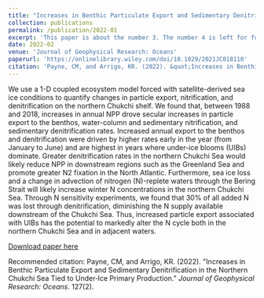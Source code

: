 ```yaml
---
title: "Increases in Benthic Particulate Export and Sedimentary Denitrification in the Northern Chukchi Sea Tied to Under‐Ice Primary Production"
collection: publications
permalink: /publication/2022-01
excerpt: 'This paper is about the number 3. The number 4 is left for future work.'
date: 2022-02
venue: 'Journal of Geophysical Research: Oceans'
paperurl: 'https://onlinelibrary.wiley.com/doi/10.1029/2021JC018110'
citation: 'Payne, CM, and Arrigo, KR. (2022). &quot;Increases in Benthic Particulate Export and Sedimentary Denitrification in the Northern Chukchi Sea Tied to Under‐Ice Primary Production.&quot; <i>Journal of Geophysical Research: Oceans</i>. 127(2).'
---
```

We use a 1-D coupled ecosystem model forced with satellite-derived sea ice conditions to quantify changes in particle export, nitrification, and denitrification on the northern Chukchi shelf. We found that, between 1988 and 2018, increases in annual NPP drove secular increases in particle export to the benthos, water-column and sedimentary nitrification, and sedimentary denitrification rates. Increased annual export to the benthos and denitrification were driven by higher rates early in the year (from January to June) and are highest in years where under-ice blooms (UIBs) dominate. Greater denitrification rates in the northern Chukchi Sea would likely reduce NPP in downstream regions such as the Greenland Sea and promote greater N2 fixation in the North Atlantic. Furthermore, sea ice loss and a change in advection of nitrogen (N)-replete waters through the Bering Strait will likely increase winter N concentrations in the northern Chukchi Sea. Through N sensitivity experiments, we found that 30% of all added N was lost through denitrification, diminishing the N supply available downstream of the Chukchi Sea. Thus, increased particle export associated with UIBs has the potential to markedly alter the N cycle both in the northern Chukchi Sea and in adjacent waters.

[Download paper here](https://onlinelibrary.wiley.com/doi/10.1029/2021JC018110)

Recommended citation: Payne, CM, and Arrigo, KR. (2022). "Increases in Benthic Particulate Export and Sedimentary Denitrification in the Northern Chukchi Sea Tied to Under‐Ice Primary Production." <i>Journal of Geophysical Research: Oceans</i>. 127(2).
